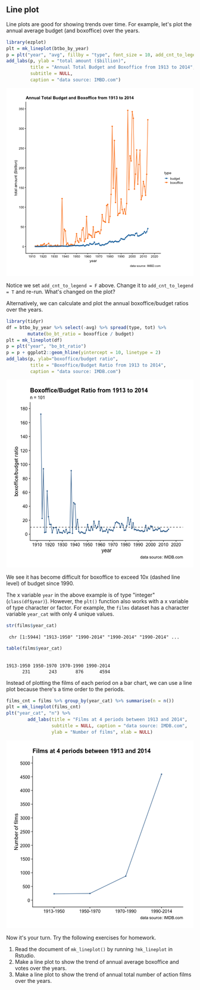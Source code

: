 ## Line plot

Line plots are good for showing trends over time. For example, let's plot the
annual average budget (and boxoffice) over the years.

```r
library(ezplot)
plt = mk_lineplot(btbo_by_year)
p = plt("year", "avg", fillby = "type", font_size = 10, add_cnt_to_legend = F)
add_labs(p, ylab = "total amount ($billion)",
         title = "Annual Total Budget and Boxoffice from 1913 to 2014",
         subtitle = NULL,
         caption = "data source: IMBD.com")
```

![Annual Mean Budget and Boxoffice 1913-2014](images/lineplot_bobt-1.png)

Notice we set `add_cnt_to_legend = F` above. Change it to `add_cnt_to_legend = T` 
and re-run. What's changed on the plot? 

Alternatively, we can calculate and plot the annual boxoffice/budget ratios over
the years.

```r
library(tidyr)
df = btbo_by_year %>% select(-avg) %>% spread(type, tot) %>% 
        mutate(bo_bt_ratio = boxoffice / budget)
plt = mk_lineplot(df)
p = plt("year", "bo_bt_ratio")
p = p + ggplot2::geom_hline(yintercept = 10, linetype = 2)
add_labs(p, ylab="boxoffice/budget ratio",
         title = "Boxoffice/Budget Ratio from 1913 to 2014",
         caption = "data source: IMDB.com")
```

![Boxoffice/Budget Ratio 1913-2014](images/lineplot_bobt_ratio-1.png)

We see it has become difficult for boxoffice to exceed 10x (dashed line 
level) of budget since 1990. 

The x variable `year` in the above example is of type "integer" (`class(df$year)`).
However, the `plt()` function also works with a x variable of type character or 
factor. For example, the `films` dataset has a character variable `year_cat` 
with only 4 unique values. 

```r
str(films$year_cat)
```

```
 chr [1:5944] "1913-1950" "1990-2014" "1990-2014" "1990-2014" ...
```

```r
table(films$year_cat)
```

```

1913-1950 1950-1970 1970-1990 1990-2014 
      231       243       876      4594 
```

Instead of plotting the films of each period on a bar chart, we can use a line 
plot because there's a time order to the periods.

```r
films_cnt = films %>% group_by(year_cat) %>% summarise(n = n())
plt = mk_lineplot(films_cnt)
plt("year_cat", "n") %>% 
        add_labs(title = "Films at 4 periods between 1913 and 2014",
                 subtitle = NULL, caption = "data source: IMDB.com",
                 ylab = "Number of films", xlab = NULL)
```

![Films at 4 periods 1913 - 2014](images/lineplot_films-1.png)

Now it's your turn. Try the following exercises for homework.

1. Read the document of `mk_lineplot()` by running `?mk_lineplot` in Rstudio. 
2. Make a line plot to show the trend of annual average boxoffice and votes over 
the years.
3. Make a line plot to show the trend of annual total number of action films 
over the years.

